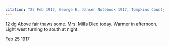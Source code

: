 ```yaml
---
citation: "25 Feb 1917, George E. Jansen Notebook 1917, Tompkins County History Center."
---
```

12 dg Above fair thaws some. Mrs. Mills Died today. Warmer in afternoon. Light west turning to south at night. 

Feb 25 1917
